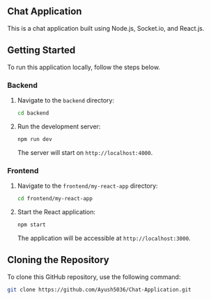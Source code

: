 

## Chat Application

This is a chat application built using Node.js, Socket.io, and React.js.

## Getting Started

To run this application locally, follow the steps below.

### Backend

1. Navigate to the `backend` directory:

   ```bash
   cd backend
   ```

2. Run the development server:

   ```bash
   npm run dev
   ```

   The server will start on `http://localhost:4000`.

### Frontend

1. Navigate to the `frontend/my-react-app` directory:

   ```bash
   cd frontend/my-react-app
   ```

2. Start the React application:

   ```bash
   npm start
   ```

   The application will be accessible at `http://localhost:3000`.

## Cloning the Repository

To clone this GitHub repository, use the following command:

```bash
git clone https://github.com/Ayush5036/Chat-Application.git
```


